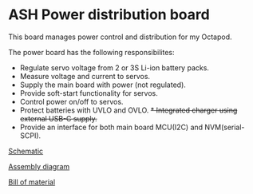 # ASH Power distribution board

This board manages power control and distribution for my Octapod.

The power board has the following responsibilites:
* Regulate servo voltage from 2 or 3S Li-ion battery packs.
* Measure voltage and current to servos.
* Supply the main board with power (not regulated).
* Provide soft-start functionality for servos.
* Control power on/off to servos.
* Protect batteries with UVLO and OVLO.
~~* Integrated charger using external USB-C supply.~~
* Provide an interface for both main board MCU(I2C) and NVM(serial-SCPI).

[Schematic](https://htmlpreview.github.io/?https://github.com/Atmelfan/pcb-ash-power/blob/master/schematic.PDF)

[Assembly diagram](https://htmlpreview.github.io/?https://github.com/Atmelfan/pcb-ash-power/blob/master/assembly.PDF)

[Bill of material](https://htmlpreview.github.io/?https://github.com/Atmelfan/pcb-ash-power/blob/master/bom.html)
